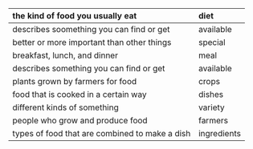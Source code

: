 | the kind of food you usually eat | diet | 
| :--- | :--- | 
| describes soomething you can find or get | available | 
| better or more important than other things | special | 
| breakfast, lunch, and dinner | meal | 
| describes something you can find or get | available | 
| plants grown by farmers for food | crops | 
| food that is cooked in a certain way | dishes | 
| different kinds of something | variety | 
| people who grow and produce food | farmers | 
| types of food that are combined to make a dish | ingredients | 
